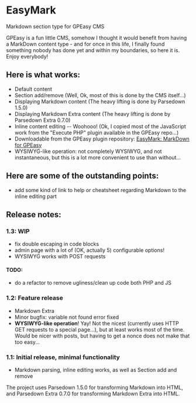 # EasyMark
Markdown section type for GPEasy CMS

GPEasy is a fun little CMS, somehow I thought it would benefit from having a MarkDown content type - and for once in this life, I finally found something nobody has done yet and within my boundaries, so here it is. Enjoy everybody!

## Here is what works:
 * Default content
 * Section add/remove (Well, Ok, most of this is done by the CMS itself...)
 * Displaying Markdown content (The heavy lifting is done by Parsedown 1.5.0)
 * Displaying Markdown Extra content (The heavy lifting is done by Parsedown Extra 0.7.0)
 * Inline content editing -- Woohooo! (Ok, I copied most of the JavaScript work from the "Execute PHP" plugin available in the GPEasy repo...)
 * Downloadable from the GPEasy plugin repository: [EasyMark: MarkDown for GPEasy](http://gpeasy.com/Plugins/301_EasyMark_MarkDown_for_GPEasy)
 * WYSIWYG-like operation: not completely WYSIWYG, and not instantaneous, but this is a lot more convenient to use than without...

## Here are some of the outstanding points:
 * add some kind of link to help or cheatsheet regarding Markdown to the inline editing part

## Release notes:
### 1.3: WIP
 * fix double escaping in code blocks
 * admin page with a lot of (OK, actually 5) configurable options!
 * WYSIWYG works with POST requests
#### TODO:
 * do a refactor to remove ugliness/clean up code both PHP and JS

### 1.2: Feature release
 * Markdown Extra
 * Minor bugfix: variable not found error fixed
 * **WYSIWYG-like operation**! Yay! Not the nicest (currently uses HTTP GET requests to a special page...), but at least works most of the time. Would be nicer with posts, but having to get a nonce does not make that too easy...
 
### 1.1: Initial release, minimal functionality
 * Markdown parsing, inline editing works, as well as Section add and remove
  
The project uses Parsedown 1.5.0 for transforming Markdown into HTML, and Parsedown Extra 0.7.0 for transforming Markdown Extra into HTML.